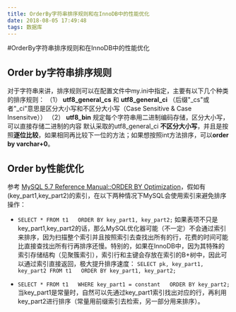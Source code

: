 ```yaml
---
title: OrderBy字符串排序规则和在InnoDB中的性能优化
date: 2018-08-05 17:49:48
tags: 数据库
---
```

#OrderBy字符串排序规则和在InnoDB中的性能优化

## Order by字符串排序规则
对于字符串来讲，排序规则可以在配置文件中my.ini中指定，主要有以下几个种类的排序规则：
（1） **utf8_general_cs** 和 **utf8_general_ci** （后缀"_cs"或者"_ci"意思是区分大小写和不区分大小写（Case Sensitive & Case Insensitve））
（2） **utf8_bin** 规定每个字符串用二进制编码存储，区分大小写，可以直接存储二进制的内容
默认采取的utf8_general_ci **不区分大小写**，并且是按照**逐位比较**，如果相同再比较下一位的方法；如果想按照int方法排序，可以**order by varchar+0**。<!--more-->

## Order by性能优化
参考 [MySQL 5.7 Reference Manual::ORDER BY Optimization](https://dev.mysql.com/doc/refman/5.7/en/order-by-optimization.html)，假如有(key_part1,key_part2)的索引，在以下两种情况下MySQL会使用索引来避免排序操作：
- `SELECT * FROM t1   ORDER BY key_part1, key_part2;`
如果表项不只是key_part1,key_part2的话，那么MySQL优化器可能（不一定）不会通过索引来排序，因为扫描整个索引并且按照索引去查找出所有的行，花费的时间可能比直接查找出所有行再排序还慢。特别的，如果在InnoDB中，因为其特殊的索引存储结构（见聚簇索引），索引行和主键会存放在索引的B+树中，因此可以通过索引直接返回，极大提升排序速度：
`SELECT pk, key_part1, key_part2 FROM t1   ORDER BY key_part1, key_part2;`

- `SELECT * FROM t1   WHERE key_part1 = constant   ORDER BY key_part2;`
当key_part1是常量时，自然可以先通过key_part1索引找出对应的行，再利用key_part2进行排序（常量用前缀索引去检索，另一部分用来排序）。